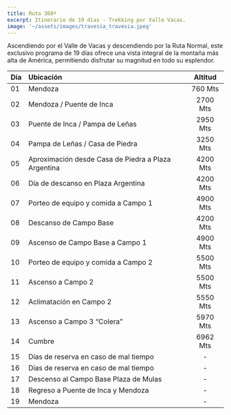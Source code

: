 ```yaml
---
title: Ruta 360º
excerpt: Itinerario de 19 días - Trekking por Valle Vacas.
image: '~/assets/images/travesia_travesia.jpeg'
---
```



Ascendiendo por el Valle de Vacas y descendiendo por la Ruta Normal, este exclusivo programa de 19 días ofrece una vista integral de la montaña más alta de América, permitiendo disfrutar su magnitud en todo su esplendor.


| Día  | Ubicación                                         | Altitud    |
| :--- | :------------------------------------------------ | :--------: |
| 01   | Mendoza                                           | 760 Mts    |
| 02   | Mendoza / Puente de Inca                          | 2700 Mts   |
| 03   | Puente de Inca / Pampa de Leñas                   | 2950 Mts   |
| 04   | Pampa de Leñas / Casa de Piedra                   | 3250 Mts   |
| 05   | Aproximación desde Casa de Piedra a Plaza Argentina | 4200 Mts   |
| 06   | Día de descanso en Plaza Argentina                | 4200 Mts   |
| 07   | Porteo de equipo y comida a Campo 1               | 4900 Mts   |
| 08   | Descanso de Campo Base                            | 4200 Mts   |
| 09   | Ascenso de Campo Base a Campo 1                   | 4900 Mts   |
| 10   | Porteo de equipo y comida a Campo 2               | 5500 Mts   |
| 11   | Ascenso a Campo 2                                 | 5500 Mts   |
| 12   | Aclimatación en Campo 2                           | 5550 Mts   |
| 13   | Ascenso a Campo 3 “Colera”                        | 5970 Mts   |
| 14   | Cumbre                                            | 6962 Mts   |
| 15   | Días de reserva en caso de mal tiempo             | -          |
| 16   | Días de reserva en caso de mal tiempo             | -          |
| 17   | Descenso al Campo Base Plaza de Mulas             | -          |
| 18   | Regreso a Puente de Inca y Mendoza                | -          |
| 19   | Mendoza                                           | -          |


